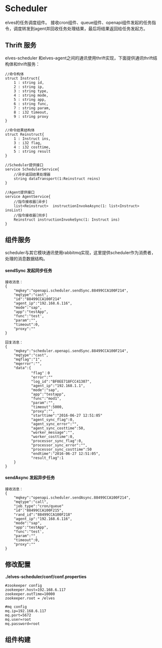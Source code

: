 # Scheduler

elves的任务调度组件。   接收cron组件、queue组件、openapi组件发起的任务指令，调度转发到agent并回收任务处理结果，最后将结果返回给任务发起方。

## Thrift 服务

elves-scheduler 和elves-agent之间的通讯使用thrift实现，下面提供通讯thrift结构体和thrift服务：

```
//命令构体
struct Instruct{
    1 : string id,
    2 : string ip,
    3 : string type,
    4 : string mode,
    5 : string app,
    6 : string func,
    7 : string param,
    8 : i32 timeout,
    9 : string proxy
}

//命令结果结构体
struct Reinstruct{
    1 : Instruct ins,
    3 : i32 flag,
    4 : i32 costtime,
    5 : string result
}
```

```
//Scheduler提供接口
service SchedulerService{
    //异步返回结果处理器
    string dataTransport(1:Reinstruct reins)
}

//Agent提供接口
service AgentService{
    //指令接收器[异步]
    list<Reinstruct>  instructionInvokeAsync(1: list<Instruct> insList)
    //指令接收器[同步]
    Reinstruct instructionInvokeSync(1: Instruct ins)
}
```

## 组件服务

scheduler与其它模块通讯使用rabbitmq实现，这里提供scheduler作为消费者，处理的消息数据结构。

#### sendSync 发起同步任务

```
接收消息：
{
    "mqkey":"openapi.scheduler.sendSync.88499CCA100F214",
    "mqtype":"cast",
    "id":"88499CCA100F214"
    "agent_ip":"192.168.6.116",
    "mode":"sap",
    "app":"testApp",
    "func":"test',
    "param":"",
    "timeout":0,
    "proxy":""
}

回复消息：
{
    "mqkey":"scheduler.openapi.sendSync.88499CCA100F214",
    "mqtype":"cast",
    "mqflag":"1",
    "mqerror":"",
    "data":{
            "flag"：0
            "error":""
            "log_id":"BF0EE718FCC41307",
            "agent_ip":"192.168.1.1",
            "mode":"sap",
            "app":"testapp",
            "func":"mod1",
            "param":"",
            "timeout":5000,
            "proxy":"",
            "starttime":"2016-06-27 12:51:05"
            "agent_sync_flag":0,
            "agent_sync_error":"",
            "agent_sync_costtime":50,
            "worker_message":"",
            "worker_costtime":0,
            "processor_sync_flag":0,
            "processor_sync_error":"",
            "processor_sync_costtime":50
            "endtime":"2016-06-27 12:51:05",
            "result_flag":1
    }
}
```

#### sendAsync 发起异步任务

```
接收消息：
{
    "mqkey":"openapi.scheduler.sendAsync.88499CCA100F214",
    "mqtype":"call",
    "job_type":"cron/queue"
    "id":"88499CCA100F215",
    "rand_id":"88499CCA100F218"
    "agent_ip":"192.168.6.116",
    "mode":"sap",
    "app":"testApp",
    "func":"test',
    "param":"",
    "timeout":0,
    "proxy":""
}
```

## 修改配置

**./elves-scheduler/conf/conf.properties**

```
#zookeeper config
zookeeper.host=192.168.6.117
zookeeper.outTime=10000
zookeeper.root = /elves

#mq config
mq.ip=192.168.6.117
mq.port=5672
mq.user=root
mq.password=root
```

## 组件构建

```

```



